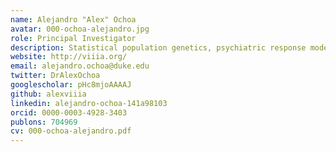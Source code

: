 ```yaml
---
name: Alejandro "Alex" Ochoa
avatar: 000-ochoa-alejandro.jpg
role: Principal Investigator
description: Statistical population genetics, psychiatric response modeling, protein sequence models, malaria.
website: http://viiia.org/
email: alejandro.ochoa@duke.edu
twitter: DrAlexOchoa
googlescholar: pHc8mjoAAAAJ
github: alexviiia
linkedin: alejandro-ochoa-141a98103
orcid: 0000-0003-4928-3403
publons: 704969
cv: 000-ochoa-alejandro.pdf
---
```

